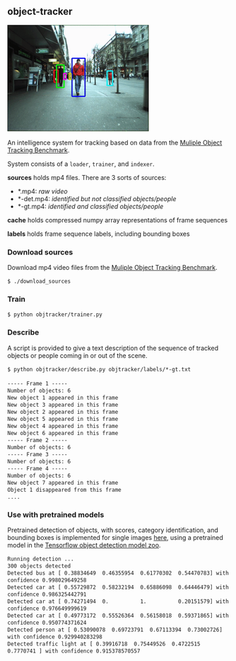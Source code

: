 object-tracker
---

![Alt Text](./sample.gif)

An intelligence system for tracking based on data from the [Muliple Object Tracking Benchmark](https://motchallenge.net/).

System consists of a `loader`, `trainer`, and `indexer`.


**sources** holds mp4 files. There are 3 sorts of sources:

 * *.mp4: *raw video*
 * *-det.mp4: *identified but not classified objects/people*
 * *-gt.mp4: *identified and classified objects/people*


**cache** holds compressed numpy array representations of frame sequences


**labels** holds frame sequence labels, including bounding boxes


### Download sources

Download mp4 video files from the [Muliple Object Tracking Benchmark](https://motchallenge.net/).

```
$ ./download_sources
```
### Train

```
$ python objtracker/trainer.py
```

### Describe

A script is provided to give a text description of the sequence of tracked objects or people coming in or out of the scene.

```
$ python objtracker/describe.py objtracker/labels/*-gt.txt

----- Frame 1 -----
Number of objects: 6
New object 1 appeared in this frame
New object 3 appeared in this frame
New object 2 appeared in this frame
New object 5 appeared in this frame
New object 4 appeared in this frame
New object 6 appeared in this frame
----- Frame 2 -----
Number of objects: 6
----- Frame 3 -----
Number of objects: 6
----- Frame 4 -----
Number of objects: 6
New object 7 appeared in this frame
Object 1 disappeared from this frame
....
```

### Use with pretrained models

Pretrained detection of objects, with scores, category identification, and bounding boxes is implemented for single images [here](objtracker/pretrained.py), using a pretrained model in the [Tensorflow object detection model zoo](https://github.com/tensorflow/models/blob/master/research/object_detection/g3doc/detection_model_zoo.md).

```
Running detection ...
300 objects detected
Detected bus at [ 0.38834649  0.46355954  0.61770302  0.54470783] with confidence 0.998029649258
Detected car at [ 0.55729872  0.58232194  0.65886098  0.64446479] with confidence 0.986325442791
Detected car at [ 0.74271494  0.          1.          0.20151579] with confidence 0.976649999619
Detected car at [ 0.49773172  0.55526364  0.56158018  0.59371865] with confidence 0.950774371624
Detected person at [ 0.53090078  0.69723791  0.67113394  0.73002726] with confidence 0.929940283298
Detected traffic light at [ 0.39916718  0.75449526  0.4722515   0.7770741 ] with confidence 0.915378570557

```